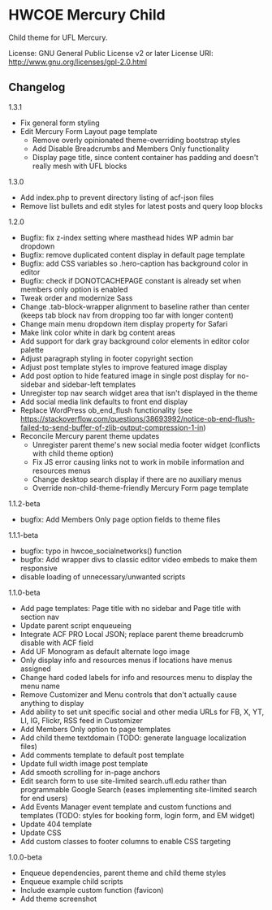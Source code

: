 # HWCOE Mercury Child

Child theme for UFL Mercury.

License: GNU General Public License v2 or later
License URI: http://www.gnu.org/licenses/gpl-2.0.html

## Changelog

1.3.1
- Fix general form styling 
- Edit Mercury Form Layout page template
	- Remove overly opinionated theme-overriding bootstrap styles
	- Add Disable Breadcrumbs and Members Only functionality
	- Display page title, since content container has padding and doesn't really mesh with UFL blocks

1.3.0
- Add index.php to prevent directory listing of acf-json files
- Remove list bullets and edit styles for latest posts and query loop blocks 

1.2.0
- Bugfix: fix z-index setting where masthead hides WP admin bar dropdown
- Bugfix: remove duplicated content display in default page template
- Bugfix: add CSS variables so .hero-caption has background color in editor
- Bugfix: check if DONOTCACHEPAGE constant is already set when members only option is enabled
- Tweak order and modernize Sass
- Change .tab-block-wrapper alignment to baseline rather than center (keeps tab block nav from dropping too far with longer content)
- Change main menu dropdown item display property for Safari
- Make link color white in dark bg content areas
- Add support for dark gray background color elements in editor color palette
- Adjust paragraph styling in footer copyright section
- Adjust post template styles to improve featured image display
- Add post option to hide featured image in single post display for no-sidebar and sidebar-left templates
- Unregister top nav search widget area that isn't displayed in the theme 
- Add social media link defaults to front end display 
- Replace WordPress ob_end_flush functionality (see https://stackoverflow.com/questions/38693992/notice-ob-end-flush-failed-to-send-buffer-of-zlib-output-compression-1-in)
- Reconcile Mercury parent theme updates
	- Unregister parent theme's new social media footer widget (conflicts with child theme option)
	- Fix JS error causing links not to work in mobile information and resources menus
	- Change desktop search display if there are no auxiliary menus
	- Override non-child-theme-friendly Mercury Form page template 

1.1.2-beta
- bugfix: Add Members Only page option fields to theme files

1.1.1-beta
- bugfix: typo in hwcoe_socialnetworks() function 
- bugfix: Add wrapper divs to classic editor video embeds to make them responsive
- disable loading of unnecessary/unwanted scripts

1.1.0-beta
- Add page templates: Page title with no sidebar and Page title with section nav
- Update parent script enqueueing
- Integrate ACF PRO Local JSON; replace parent theme breadcrumb disable with ACF field
- Add UF Monogram as default alternate logo image
- Only display info and resources menus if locations have menus assigned
- Change hard coded labels for info and resources menu to display the menu name
- Remove Customizer and Menu controls that don't actually cause anything to display
- Add ability to set unit specific social and other media URLs for FB, X, YT, LI, IG, Flickr, RSS feed in Customizer
- Add Members Only option to page templates
- Add child theme textdomain (TODO: generate language localization files)
- Add comments template to default post template
- Update full width image post template
- Add smooth scrolling for in-page anchors
- Edit search form to use site-limited search.ufl.edu rather than programmable Google Search (eases implementing site-limited search for end users)
- Add Events Manager event template and custom functions and templates (TODO: styles for booking form, login form, and EM widget)
- Update 404 template
- Update CSS
- Add custom classes to footer columns to enable CSS targeting

1.0.0-beta
- Enqueue dependencies, parent theme and child theme styles
- Enqueue example child scripts
- Include example custom function (favicon)
- Add theme screenshot